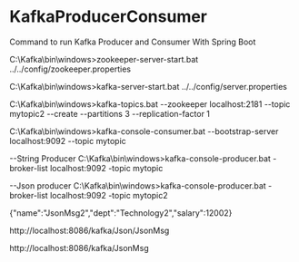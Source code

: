 # KafkaProducerConsumer

Command to run Kafka Producer and Consumer With Spring Boot

C:\Kafka\bin\windows>zookeeper-server-start.bat ../../config/zookeeper.properties

C:\Kafka\bin\windows>kafka-server-start.bat ../../config/server.properties

C:\Kafka\bin\windows>kafka-topics.bat --zookeeper localhost:2181 --topic mytopic2 --create --partitions 3 --replication-factor 1

C:\Kafka\bin\windows>kafka-console-consumer.bat --bootstrap-server localhost:9092 --topic mytopic

--String Producer
C:\Kafka\bin\windows>kafka-console-producer.bat -broker-list localhost:9092 -topic mytopic

--Json producer
C:\Kafka\bin\windows>kafka-console-producer.bat -broker-list localhost:9092 -topic mytopic2

{"name":"JsonMsg2","dept":"Technology2","salary":12002}


http://localhost:8086/kafka/Json/JsonMsg

http://localhost:8086/kafka/JsonMsg
